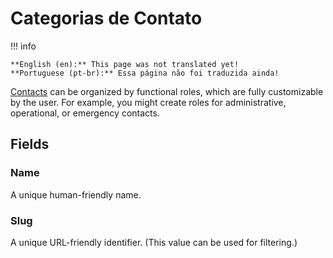 # Categorias de Contato

!!! info

    **English (en):** This page was not translated yet!
    **Portuguese (pt-br):** Essa página não foi traduzida ainda!

[Contacts](./contact.md) can be organized by functional roles, which are fully customizable by the user. For example, you might create roles for administrative, operational, or emergency contacts.

## Fields

### Name

A unique human-friendly name.

### Slug

A unique URL-friendly identifier. (This value can be used for filtering.)
